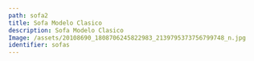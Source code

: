 ```yaml
---
path: sofa2
title: Sofa Modelo Clasico
description: Sofa Modelo Clasico
Image: /assets/20108690_1808706245822983_2139795373756799748_n.jpg
identifier: sofas
---
```


